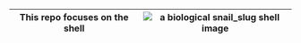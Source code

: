 

| **This repo focuses on the shell** |  ![a biological snail_slug shell image ](https://github.com/bikriira/alx-system_engineering-devops/assets/106757617/4fa5ae88-b6cf-4a5a-9954-bbf73b55ed7c) |
| --- | --- |
